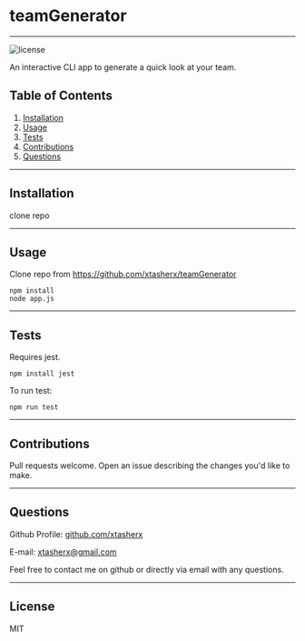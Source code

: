 # teamGenerator

---

![license](https://img.shields.io/badge/license-MIT-lightgrey&?style=for-the-badge&logo=appveyor)

An interactive CLI app to generate a quick look at your team.

## Table of Contents

1. [Installation](#installation)
2. [Usage](#usage)
3. [Tests](#tests)
4. [Contributions](#contributions)
5. [Questions](#questions)

---

## Installation

clone repo

---

## Usage

Clone repo from https://github.com/xtasherx/teamGenerator 
```
npm install
node app.js
```
---

## Tests

Requires jest. 
```
npm install jest
```
To run test:
``` 
npm run test
```


---

## Contributions

Pull requests welcome. Open an issue describing the changes you'd like to make. 

---

## Questions

Github Profile: [github.com/xtasherx](https://github.com/xtasherx)

E-mail: xtasherx@gmail.com

Feel free to contact me on github or directly via email with any questions.

---

## License

MIT
